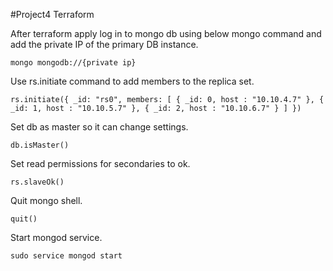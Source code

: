 #Project4 Terraform


After terraform apply log in to mongo db using below mongo command and add the private IP of the primary DB instance. 

`mongo mongodb://{private ip} `

Use rs.initiate command to add members to the replica set.

`rs.initiate({ _id: "rs0", members: [ { _id: 0, host : "10.10.4.7" }, { _id: 1, host : "10.10.5.7" }, { _id: 2, host : "10.10.6.7" } ] })`

Set db as master so it can change settings.

`db.isMaster()`

Set read permissions for secondaries to ok.

`rs.slaveOk()`

Quit mongo shell.

`quit()`

Start mongod service.

`sudo service mongod start`
